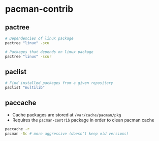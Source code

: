 # pacman-contrib

## pactree

```sh
# Dependencies of linux package
pactree "linux" -scu

# Packages that depends on linux package
pactree "linux" -scur
```

## paclist

```sh
# Find installed packages from a given repository
paclist "multilib"
```

## paccache

- Cache packages are stored at `/var/cache/pacman/pkg`
- Requires the `pacman-contrib` package in order to clean pacman cache

```sh
paccache -r
pacman -Sc # more aggressive (doesn't keep old versions)
```
